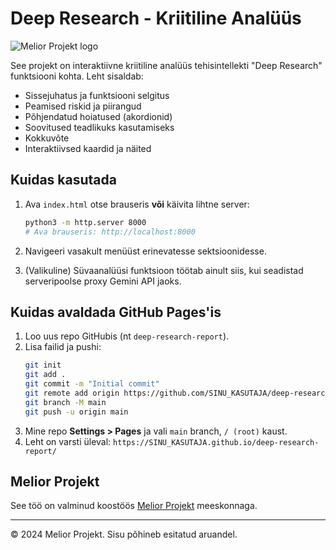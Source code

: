 # Deep Research - Kriitiline Analüüs

![Melior Projekt logo](images/melior-projekt-logo.png)

See projekt on interaktiivne kriitiline analüüs tehisintellekti "Deep Research" funktsiooni kohta. Leht sisaldab:
- Sissejuhatus ja funktsiooni selgitus
- Peamised riskid ja piirangud
- Põhjendatud hoiatused (akordionid)
- Soovitused teadlikuks kasutamiseks
- Kokkuvõte
- Interaktiivsed kaardid ja näited

## Kuidas kasutada

1. Ava `index.html` otse brauseris **või** käivita lihtne server:
   ```sh
   python3 -m http.server 8000
   # Ava brauseris: http://localhost:8000
   ```

2. Navigeeri vasakult menüüst erinevatesse sektsioonidesse.

3. (Valikuline) Süvaanalüüsi funktsioon töötab ainult siis, kui seadistad serveripoolse proxy Gemini API jaoks.

## Kuidas avaldada GitHub Pages'is

1. Loo uus repo GitHubis (nt `deep-research-report`).
2. Lisa failid ja pushi:
   ```sh
   git init
   git add .
   git commit -m "Initial commit"
   git remote add origin https://github.com/SINU_KASUTAJA/deep-research-report.git
   git branch -M main
   git push -u origin main
   ```
3. Mine repo **Settings > Pages** ja vali `main` branch, `/ (root)` kaust.
4. Leht on varsti üleval: `https://SINU_KASUTAJA.github.io/deep-research-report/`

## Melior Projekt

See töö on valminud koostöös [Melior Projekt](https://www.meliorprojekt.ee/) meeskonnaga.

---

© 2024 Melior Projekt. Sisu põhineb esitatud aruandel. 